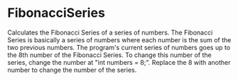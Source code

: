 # FibonacciSeries
Calculates the Fibonacci Series of a series of numbers. The Fibonacci Series is basically a series of numbers where each number is the sum of the two previous numbers.
The program's current series of numbers goes up to the 8th number of the Fibonacci Series. To change this number of the series, change the number at "int numbers = 8;". Replace the 8 with another number to change the number of the series. 

